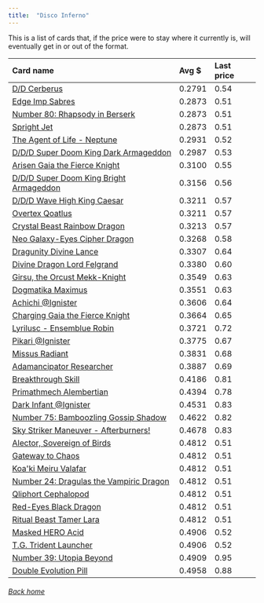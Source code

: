 ```yaml
---
title:  "Disco Inferno"
---
```


This is a list of cards that, if the price were to stay where it currently is, will eventually get in or out of the format.

| Card name | Avg $ | Last price |
| :-- | :-- | :-- |
[D/D Cerberus](https://db.ygoprodeck.com/card/?search=D/D%20Cerberus) | 0.2791 | 0.54 |
[Edge Imp Sabres](https://db.ygoprodeck.com/card/?search=Edge%20Imp%20Sabres) | 0.2873 | 0.51 |
[Number 80: Rhapsody in Berserk](https://db.ygoprodeck.com/card/?search=Number%2080:%20Rhapsody%20in%20Berserk) | 0.2873 | 0.51 |
[Spright Jet](https://db.ygoprodeck.com/card/?search=Spright%20Jet) | 0.2873 | 0.51 |
[The Agent of Life - Neptune](https://db.ygoprodeck.com/card/?search=The%20Agent%20of%20Life%20-%20Neptune) | 0.2931 | 0.52 |
[D/D/D Super Doom King Dark Armageddon](https://db.ygoprodeck.com/card/?search=D/D/D%20Super%20Doom%20King%20Dark%20Armageddon) | 0.2987 | 0.53 |
[Arisen Gaia the Fierce Knight](https://db.ygoprodeck.com/card/?search=Arisen%20Gaia%20the%20Fierce%20Knight) | 0.3100 | 0.55 |
[D/D/D Super Doom King Bright Armageddon](https://db.ygoprodeck.com/card/?search=D/D/D%20Super%20Doom%20King%20Bright%20Armageddon) | 0.3156 | 0.56 |
[D/D/D Wave High King Caesar](https://db.ygoprodeck.com/card/?search=D/D/D%20Wave%20High%20King%20Caesar) | 0.3211 | 0.57 |
[Overtex Qoatlus](https://db.ygoprodeck.com/card/?search=Overtex%20Qoatlus) | 0.3211 | 0.57 |
[Crystal Beast Rainbow Dragon](https://db.ygoprodeck.com/card/?search=Crystal%20Beast%20Rainbow%20Dragon) | 0.3213 | 0.57 |
[Neo Galaxy-Eyes Cipher Dragon](https://db.ygoprodeck.com/card/?search=Neo%20Galaxy-Eyes%20Cipher%20Dragon) | 0.3268 | 0.58 |
[Dragunity Divine Lance](https://db.ygoprodeck.com/card/?search=Dragunity%20Divine%20Lance) | 0.3307 | 0.64 |
[Divine Dragon Lord Felgrand](https://db.ygoprodeck.com/card/?search=Divine%20Dragon%20Lord%20Felgrand) | 0.3380 | 0.60 |
[Girsu, the Orcust Mekk-Knight](https://db.ygoprodeck.com/card/?search=Girsu,%20the%20Orcust%20Mekk-Knight) | 0.3549 | 0.63 |
[Dogmatika Maximus](https://db.ygoprodeck.com/card/?search=Dogmatika%20Maximus) | 0.3551 | 0.63 |
[Achichi @Ignister](https://db.ygoprodeck.com/card/?search=Achichi%20@Ignister) | 0.3606 | 0.64 |
[Charging Gaia the Fierce Knight](https://db.ygoprodeck.com/card/?search=Charging%20Gaia%20the%20Fierce%20Knight) | 0.3664 | 0.65 |
[Lyrilusc - Ensemblue Robin](https://db.ygoprodeck.com/card/?search=Lyrilusc%20-%20Ensemblue%20Robin) | 0.3721 | 0.72 |
[Pikari @Ignister](https://db.ygoprodeck.com/card/?search=Pikari%20@Ignister) | 0.3775 | 0.67 |
[Missus Radiant](https://db.ygoprodeck.com/card/?search=Missus%20Radiant) | 0.3831 | 0.68 |
[Adamancipator Researcher](https://db.ygoprodeck.com/card/?search=Adamancipator%20Researcher) | 0.3887 | 0.69 |
[Breakthrough Skill](https://db.ygoprodeck.com/card/?search=Breakthrough%20Skill) | 0.4186 | 0.81 |
[Primathmech Alembertian](https://db.ygoprodeck.com/card/?search=Primathmech%20Alembertian) | 0.4394 | 0.78 |
[Dark Infant @Ignister](https://db.ygoprodeck.com/card/?search=Dark%20Infant%20@Ignister) | 0.4531 | 0.83 |
[Number 75: Bamboozling Gossip Shadow](https://db.ygoprodeck.com/card/?search=Number%2075:%20Bamboozling%20Gossip%20Shadow) | 0.4622 | 0.82 |
[Sky Striker Maneuver - Afterburners!](https://db.ygoprodeck.com/card/?search=Sky%20Striker%20Maneuver%20-%20Afterburners!) | 0.4678 | 0.83 |
[Alector, Sovereign of Birds](https://db.ygoprodeck.com/card/?search=Alector,%20Sovereign%20of%20Birds) | 0.4812 | 0.51 |
[Gateway to Chaos](https://db.ygoprodeck.com/card/?search=Gateway%20to%20Chaos) | 0.4812 | 0.51 |
[Koa'ki Meiru Valafar](https://db.ygoprodeck.com/card/?search=Koa'ki%20Meiru%20Valafar) | 0.4812 | 0.51 |
[Number 24: Dragulas the Vampiric Dragon](https://db.ygoprodeck.com/card/?search=Number%2024:%20Dragulas%20the%20Vampiric%20Dragon) | 0.4812 | 0.51 |
[Qliphort Cephalopod](https://db.ygoprodeck.com/card/?search=Qliphort%20Cephalopod) | 0.4812 | 0.51 |
[Red-Eyes Black Dragon](https://db.ygoprodeck.com/card/?search=Red-Eyes%20Black%20Dragon) | 0.4812 | 0.51 |
[Ritual Beast Tamer Lara](https://db.ygoprodeck.com/card/?search=Ritual%20Beast%20Tamer%20Lara) | 0.4812 | 0.51 |
[Masked HERO Acid](https://db.ygoprodeck.com/card/?search=Masked%20HERO%20Acid) | 0.4906 | 0.52 |
[T.G. Trident Launcher](https://db.ygoprodeck.com/card/?search=T.G.%20Trident%20Launcher) | 0.4906 | 0.52 |
[Number 39: Utopia Beyond](https://db.ygoprodeck.com/card/?search=Number%2039:%20Utopia%20Beyond) | 0.4909 | 0.95 |
[Double Evolution Pill](https://db.ygoprodeck.com/card/?search=Double%20Evolution%20Pill) | 0.4958 | 0.88 |

###### [Back home](index)
